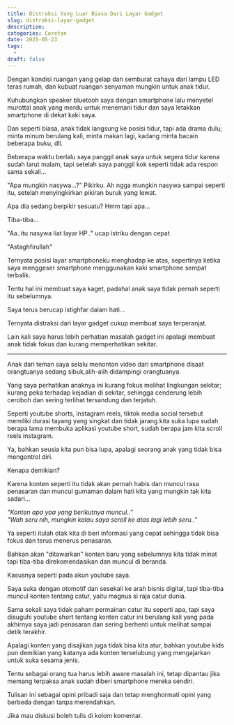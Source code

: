 ```yaml
---
title: Distraksi Yang Luar Biasa Dari Layar Gadget
slug: distraksi-layar-gadget
description: 
categories: Coretan
date: 2025-05-23
tags:
  -
draft: false
---
```


Dengan kondisi ruangan yang gelap dan semburat cahaya dari lampu LED teras rumah, dan kubuat ruangan senyaman mungkin untuk anak tidur.

Kuhubungkan speaker bluetooh saya dengan smartphone lalu menyetel murottal anak yang merdu untuk menemani tidur dan saya letakkan smartphone di dekat kaki saya.

Dan seperti biasa, anak tidak langsung ke posisi tidur, tapi ada drama dulu; minta minum berulang kali, minta makan lagi, kadang minta bacain beberapa buku, dll.

Beberapa waktu berlalu saya panggil anak saya untuk segera tidur karena sudah larut malam, tapi setelah saya panggil kok seperti tidak ada respon sama sekali... 

"Apa mungkin nasywa...?" Pikirku. Ah ngga mungkin nasywa sampai seperti itu, setelah menyingkirkan pikiran buruk yang lewat.

Apa dia sedang berpikir sesuatu? Hmm tapi apa...

Tiba-tiba...

"Aa..itu nasywa liat layar HP.." ucap istriku dengan cepat

"Astaghfirullah"

Ternyata posisi layar smartphoneku menghadap ke atas, sepertinya ketika saya menggeser smartphone menggunakan kaki smartphone sempat terbalik.

Tentu hal ini membuat saya kaget, padahal anak saya tidak pernah seperti itu sebelumnya.

Saya terus berucap istighfar dalam hati...

Ternyata distraksi dari layar gadget cukup membuat saya terperanjat.

Lain kali saya harus lebih perhatian masalah gadget ini apalagi membuat anak tidak fokus dan kurang memperhatikan sekitar.

***

Anak dari teman saya selalu menonton video dari smartphone disaat orangtuanya sedang sibuk,alih-alih didampingi orangtuanya.

Yang saya perhatikan anaknya ini kurang fokus melihat lingkungan sekitar; kurang peka terhadap kejadian di sekitar, sehingga cenderung lebih ceroboh dan sering terlihat tersandung dan terjatuh.

<script async src="https://pagead2.googlesyndication.com/pagead/js/adsbygoogle.js?client=ca-pub-1028861450285140"
     crossorigin="anonymous"></script>
<ins class="adsbygoogle"
     style="display:block"
     data-ad-format="autorelaxed"
     data-ad-client="ca-pub-1028861450285140"
     data-ad-slot="9203575122"></ins>
<script>
     (adsbygoogle = window.adsbygoogle || []).push({});
</script>

Seperti youtube shorts, instagram reels, tiktok media social tersebut memiliki durasi tayang yang singkat dan tidak jarang kita suka lupa sudah berapa lama membuka aplikasi youtube short, sudah berapa jam kita scroll reels instagram.

Ya, bahkan seusia kita pun bisa lupa, apalagi seorang anak yang tidak bisa mengontrol diri.

Kenapa demikian?

Karena konten seperti itu tidak akan pernah habis dan muncul rasa penasaran dan muncul gumaman dalam hati kita yang mungkin tak kita sadari... 

*"Konten apa yaa yang berikutnya muncul.."*\
*"Wah seru nih, mungkin kalau saya scroll ke atas lagi lebih seru.."*

Ya seperti itulah otak kita di beri informasi yang cepat sehingga tidak bisa fokus dan terus menerus penasaran.

Bahkan akan "ditawarkan" konten baru yang sebelumnya kita tidak minat tapi tiba-tiba direkomendasikan dan muncul di beranda.

Kasusnya seperti pada akun youtube saya.

Saya suka dengan otomotif dan sesekali ke arah bisnis digital, tapi tiba-tiba muncul konten tentang catur, yaitu magnus si raja catur dunia.

Sama sekali saya tidak paham permainan catur itu seperti apa, tapi saya disuguhi youtube short tentang konten catur ini berulang kali yang pada akhirnya saya jadi penasaran dan sering berhenti untuk melihat sampai detik terakhir.

Apalagi konten yang disajikan juga tidak bisa kita atur, bahkan youtube kids pun demikian yang katanya ada konten terselubung yang mengajarkan untuk suka sesama jenis.

Tentu sebagai orang tua harus lebih aware masalah ini, tetap dipantau jika memang terpaksa anak sudah diberi smartphone mereka sendiri.

Tulisan ini sebagai opini pribadi saja dan tetap menghormati opini yang berbeda dengan tanpa merendahkan.

Jika mau diskusi boleh tulis di kolom komentar.